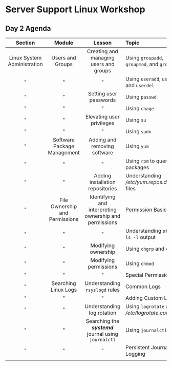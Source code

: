 # Server Support Linux Workshop

## Day 2 Agenda

| **Section** | **Module** | **Lesson** | **Topic** |
| :---------: | :--------: | :--------: | :-------- |
| Linux System Administration | Users and Groups | Creating and managing users and groups | Using `groupadd`, `groupmod`, and `groupdel` |
| " | " | " | Using `useradd`, `usermod`, and `userdel` |
| " | " | Setting user passwords | Using `passwd` |
| " | " | " | Using `chage` |
| " | " | Elevating user privileges | Using `su` |
| " | " | " | Using `sudo` |
| " | Software Package Management | Adding and removing software | Using `yum` |
| " | " | " | Using `rpm` to query packages |
| " | " | Adding installation repositories | Understanding */etc/yum.repos.d/*.repo* files |
| " | File Ownership and Permissions | Identifying and interpreting ownership and permissions | Permission Basics |
| " | " | " | Understanding `stat` and `ls -l` output |
| " | " | Modifying ownership | Using `chgrp` and `chown` |
| " | " | Modifying permissions | Using `chmod` |
| " | " | " | Special Permissions |
| " | Searching Linux Logs | Understanding `rsyslogd` rules | Common Logs |
| " | " | " | Adding Custom Logs |
| " | " | Understanding log rotation | Using `logrotate` and */etc/logrotate.conf* |
| " | " | Searching the ***systemd*** journal using `journalctl` | Using `journalctl` |
| " | " | " | Persistent Journal Logging |
||||

